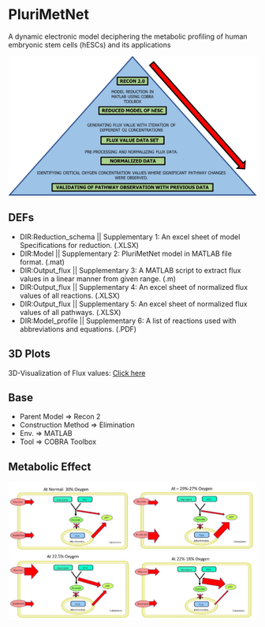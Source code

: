 # PluriMetNet
A dynamic electronic model deciphering the metabolic profiling of human embryonic stem cells (hESCs) and its applications

![Workflow](Workflow.jpg)
 
## DEFs

* DIR:Reduction_schema || Supplementary 1: An excel sheet of model Specifications for reduction. (.XLSX)
*	DIR:Model            || Supplementary 2: PluriMetNet model in MATLAB file format. (.mat)
*	DIR:Output_flux      || Supplementary 3: A MATLAB script to extract flux values in a linear manner from given range. (.m)
*	DIR:Output_flux      || Supplementary 4: An excel sheet of normalized flux values of all reactions. (.XLSX)
*	DIR:Output_flux      || Supplementary 5: An excel sheet of normalized flux values of all pathways. (.XLSX)
*	DIR:Model_profile    || Supplementary 6: A list of reactions used with abbreviations and equations. (.PDF)

## 3D Plots
3D-Visualization of Flux values: [Click here](https://samuelbharti.github.io/PluriMetNet/)

## Base

* Parent Model => Recon 2
* Construction Method => Elimination
* Env. => MATLAB
* Tool => COBRA Toolbox

## Metabolic Effect
![Metabolic Effect](Metabolic_effect.jpg)
